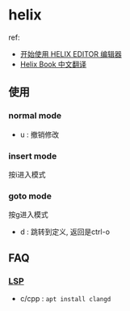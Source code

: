 # helix
ref:
- [开始使用 HELIX EDITOR 编辑器](https://erasin.wang/helix/helix-start/)
- [Helix Book 中文翻译](https://zjp-cn.github.io/helix-book)

## 使用
### normal mode
- u : 撤销修改

### insert mode
按i进入模式

### goto mode
按g进入模式

- d : 跳转到定义, 返回是ctrl-o

## FAQ
### [LSP](https://docs.helix-editor.com/lang-support.html)
- c/cpp : `apt install clangd`